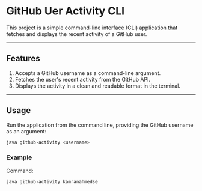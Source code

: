 # GitHub Uer Activity CLI

This project is a simple command-line interface (CLI) application that fetches and displays the recent activity of a GitHub user. 

---

## **Features**

1. Accepts a GitHub username as a command-line argument.
2. Fetches the user's recent activity from the GitHub API.
3. Displays the activity in a clean and readable format in the terminal.

---

## **Usage**

Run the application from the command line, providing the GitHub username as an argument:

```bash
java github-activity <username>
```

### **Example**

Command:  
```bash
java github-activity kamranahmedse
```
